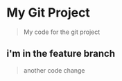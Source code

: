 # My Git Project

> My code for the git project

## i'm in the feature branch

> another code change
